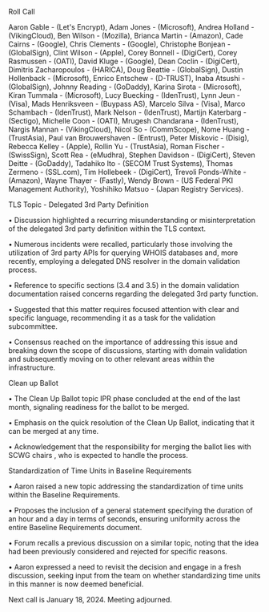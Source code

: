 Roll Call

Aaron Gable - (Let's Encrypt), Adam Jones - (Microsoft), Andrea Holland - (VikingCloud), Ben Wilson - (Mozilla), Brianca Martin - (Amazon), Cade Cairns - (Google), Chris Clements - (Google), Christophe Bonjean - (GlobalSign), Clint Wilson - (Apple), Corey Bonnell - (DigiCert), Corey Rasmussen - (OATI), David Kluge - (Google), Dean Coclin - (DigiCert), Dimitris Zacharopoulos - (HARICA), Doug Beattie - (GlobalSign), Dustin Hollenback - (Microsoft), Enrico Entschew - (D-TRUST), Inaba Atsushi - (GlobalSign), Johnny Reading - (GoDaddy), Karina Sirota - (Microsoft), Kiran Tummala - (Microsoft), Lucy Buecking - (IdenTrust), Lynn Jeun - (Visa), Mads Henriksveen - (Buypass AS), Marcelo Silva - (Visa), Marco Schambach - (IdenTrust), Mark Nelson - (IdenTrust), Martijn Katerbarg - (Sectigo), Michelle Coon - (OATI), Mrugesh Chandarana - (IdenTrust), Nargis Mannan - (VikingCloud), Nicol So - (CommScope), Nome Huang - (TrustAsia), Paul van Brouwershaven - (Entrust), Peter Miskovic - (Disig), Rebecca Kelley - (Apple), Rollin Yu - (TrustAsia), Roman Fischer - (SwissSign), Scott Rea - (eMudhra), Stephen Davidson - (DigiCert), Steven Deitte - (GoDaddy), Tadahiko Ito - (SECOM Trust Systems), Thomas Zermeno - (SSL.com), Tim Hollebeek - (DigiCert), Trevoli Ponds-White - (Amazon), Wayne Thayer - (Fastly), Wendy Brown - (US Federal PKI Management Authority), Yoshihiko Matsuo - (Japan Registry Services).

TLS Topic - Delegated 3rd Party Definition

•	Discussion highlighted a recurring misunderstanding or misinterpretation of the delegated 3rd party definition within the TLS context.

•	Numerous incidents were recalled, particularly those involving the utilization of 3rd party APIs for querying WHOIS databases and, more recently, employing a delegated DNS resolver in the domain validation process.

•	Reference to specific sections (3.4 and 3.5) in the domain validation documentation raised concerns regarding the delegated 3rd party function.

•	Suggested that this matter requires focused attention with clear and specific language, recommending it as a task for the validation subcommittee.

•	Consensus reached on the importance of addressing this issue and breaking down the scope of discussions, starting with domain validation and subsequently moving on to other relevant areas within the infrastructure.
 
 
Clean up Ballot
 
•	The Clean Up Ballot topic IPR phase concluded at the end of the last month, signaling readiness for the ballot to be merged.

•	Emphasis on the quick resolution of the Clean Up Ballot, indicating that it can be merged at any time.

•	Acknowledgement that the responsibility for merging the ballot lies with SCWG chairs , who is expected to handle the process.
 
Standardization of Time Units in Baseline Requirements
 
•	Aaron raised a new topic addressing the standardization of time units within the Baseline Requirements.

•	Proposes the inclusion of a general statement specifying the duration of an hour and a day in terms of seconds, ensuring uniformity across the entire Baseline Requirements document.

•	Forum recalls a previous discussion on a similar topic, noting that the idea had been previously considered and rejected for specific reasons.

•	Aaron expressed a need to revisit the decision and engage in a fresh discussion, seeking input from the team on whether standardizing time units in this manner is now deemed beneficial.

Next call is January 18, 2024. Meeting adjourned.

